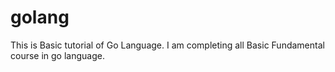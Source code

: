 # golang

This is Basic tutorial of Go Language. I am completing all Basic Fundamental course in go language.
